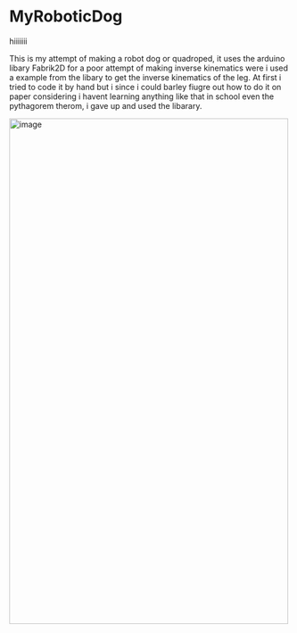 # MyRoboticDog

hiiiiiii

This is my attempt of making a robot dog or quadroped, it uses the arduino libary Fabrik2D for a poor attempt of making inverse kinematics were i used a example from the libary to get the inverse kinematics of the leg. At first i tried to code it by hand but i since i could barley fiugre out how to do it on paper considering i havent learning anything like that in school even the pythagorem therom, i gave up and used the libarary.


<img width="500" height="906" alt="image" src="https://github.com/user-attachments/assets/0a4ea921-14c2-4cb7-8f55-44d453dd9193" />
